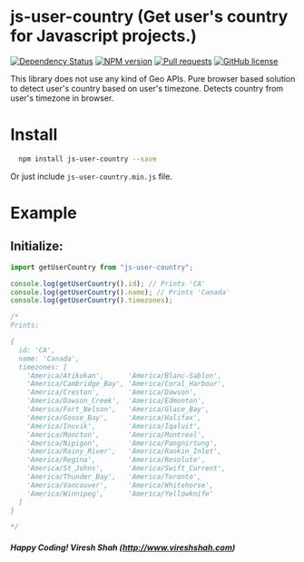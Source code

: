 # js-user-country (Get user's country for Javascript projects.)

[![Dependency Status](https://david-dm.org/vireshshah/js-user-country.svg)](https://david-dm.org/vireshshah/js-cache-tags) [![NPM version](https://badge.fury.io/js/js-user-country.svg)](http://badge.fury.io/js/js-cache-tags) [![Pull requests](https://img.shields.io/badge/PRs-welcome-brightgreen.svg)](https://www.npmjs.com/package/robert) [![GitHub license](https://img.shields.io/badge/license-MIT-blue.svg)](https://github.com/greeeg/robert/blob/master/LICENSE) 


This library does not use any kind of Geo APIs. Pure browser based solution to detect user's country
based on user's timezone. Detects country from user's timezone in browser.

# Install

```bash
  npm install js-user-country --save
```

Or just include `js-user-country.min.js` file.

# Example

## Initialize:

```js
import getUserCountry from "js-user-country";

console.log(getUserCountry().id); // Prints 'CA'
console.log(getUserCountry().name); // Prints 'Canada'
console.log(getUserCountry().timezones);

/*
Prints:

{
  id: 'CA',
  name: 'Canada',
  timezones: [
    'America/Atikokan',      'America/Blanc-Sablon',
    'America/Cambridge_Bay', 'America/Coral_Harbour',
    'America/Creston',       'America/Dawson',
    'America/Dawson_Creek',  'America/Edmonton',
    'America/Fort_Nelson',   'America/Glace_Bay',
    'America/Goose_Bay',     'America/Halifax',
    'America/Inuvik',        'America/Iqaluit',
    'America/Moncton',       'America/Montreal',
    'America/Nipigon',       'America/Pangnirtung',
    'America/Rainy_River',   'America/Rankin_Inlet',
    'America/Regina',        'America/Resolute',
    'America/St_Johns',      'America/Swift_Current',
    'America/Thunder_Bay',   'America/Toronto',
    'America/Vancouver',     'America/Whitehorse',
    'America/Winnipeg',      'America/Yellowknife'
  ]
}

*/
```

##### Happy Coding! Viresh Shah (http://www.vireshshah.com)
